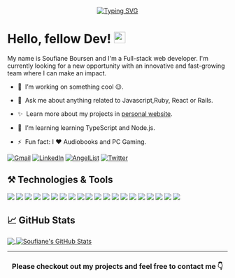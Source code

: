 <a href="https://git.io/typing-svg" style="display: block;" align="center"><img src="https://readme-typing-svg.herokuapp.com?font=Fira+Code&size=24&pause=1000&color=36B37E&center=true&vCenter=true&width=520&lines=Full-Stack+developer;R%26D+Engineer;Machine+learning+enthusiast" alt="Typing SVG" /></a>

# Hello, fellow Dev! <img src="https://raw.githubusercontent.com/MartinHeinz/MartinHeinz/master/wave.gif" width="26px" height="26px" />

My name is Soufiane Boursen and I'm a Full-stack web developer. I'm currently looking for a new opportunity with an innovative and fast-growing team where I can make an impact.

- 🔭 &nbsp;I’m working on something cool :wink:.
  
  
- 💬 &nbsp;Ask me about anything related to Javascript,Ruby, React or Rails.
  
- ✨ &nbsp;Learn more about my projects in  [personal website](https://sboursen.github.io/My-portfolio/).

- 🌱 &nbsp;I’m learning learning TypeScript and Node.js.
  
- ⚡ &nbsp;Fun fact: I :heart: Audiobooks and PC Gaming.

  

[![Gmail](https://img.shields.io/badge/Gmail-D14836?style=for-the-badge&logo=gmail&logoColor=white)](s.boursen@gmail.com)
[![LinkedIn](https://img.shields.io/badge/linkedin-%230077B5.svg?style=for-the-badge&logo=linkedin&logoColor=white)](https://www.linkedin.com/in/sboursen/)
[![AngelList](https://img.shields.io/badge/AngelList-%23D4D4D4.svg?style=for-the-badge&logo=AngelList&logoColor=black)](https://angel.co/u/sboursen)
[![Twitter](https://img.shields.io/badge/Twitter-%231DA1F2.svg?style=for-the-badge&logo=Twitter&logoColor=white)](https://twitter.com/sboursen_dev)


## ⚒️ Technologies & Tools

![](https://img.shields.io/badge/OS-Ubuntu-informational?style=flat&logo=ubuntu&logoColor=white&color=2bbc8a)
![](https://img.shields.io/badge/Editor-VSCode-informational?style=flat&logo=visual-studio-code&logoColor=white&color=2bbc8a)
![](https://img.shields.io/badge/Code-JavaScript-informational?style=flat&logo=javascript&logoColor=white&color=2bbc8a)
![](https://img.shields.io/badge/Code-HTML5-informational?style=flat&logo=html5&logoColor=white&color=2bbc8a)
![](https://img.shields.io/badge/Code-CSS3-informational?style=flat&logo=CSS3&logoColor=white&color=2bbc8a)
![](https://img.shields.io/badge/Code-Tailwind%20CSS-informational?style=flat&logo=tailwind-css&logoColor=white&color=2bbc8a)
![](https://img.shields.io/badge/Code-React-informational?style=flat&logo=React&logoColor=white&color=2bbc8a)
![](https://img.shields.io/badge/Code-Redux-informational?style=flat&logo=Redux&logoColor=white&color=2bbc8a)
![](https://img.shields.io/badge/Tesing-Jest-informational?style=flat&logo=jest&logoColor=white&color=2bbc8a)
![](https://img.shields.io/badge/Code-Ruby-informational?style=flat&logo=Ruby&logoColor=white&color=2bbc8a)
![](https://img.shields.io/badge/Code-Ruby%20on%20Rails-informational?style=flat&logo=ruby-on-rails&logoColor=white&color=2bbc8a)
![](https://img.shields.io/badge/Code-JWT-informational?style=flat&logo=jsonwebtokens&logoColor=white&color=2bbc8a)
![](https://img.shields.io/badge/Tesing-Rspec-informational?style=flat&logo=rspec&logoColor=white&color=2bbc8a)
![](https://img.shields.io/badge/Docs-RSwag-informational?style=flat&logo=swagger&logoColor=white&color=2bbc8a)
![](https://img.shields.io/badge/Code-Python-informational?style=flat&logo=python&logoColor=white&color=2bbc8a)
![](https://img.shields.io/badge/Shell-Bash-informational?style=flat&logo=gnu-bash&logoColor=white&color=2bbc8a)
![](https://img.shields.io/badge/DB-PostgreSQL-informational?style=flat&logo=postgresql&logoColor=white&color=2bbc8a)
![](https://img.shields.io/badge/Tools-Webpack-informational?style=flat&logo=webpack&logoColor=white&color=2bbc8a)
![](https://img.shields.io/badge/Tools-Heroku-informational?style=flat&logo=heroku&logoColor=white&color=2bbc8a)
![](https://img.shields.io/badge/Tools-Git-informational?style=flat&logo=git&logoColor=white&color=2bbc8a)


## &#x1f4c8; GitHub Stats

<a href="https://github.com/Sboursen">
  <img align="center" src="https://github-readme-stats.vercel.app/api/top-langs/?username=Sboursen&hide=html,css,Jupyter%20notebook&title_color=ffffff&text_color=c9cacc&icon_color=2bbc8a&bg_color=1d1f21&langs_count=5" />
</a>
<a href="https://github.com/Sboursen">
  <img align="center" src="https://github-readme-stats.vercel.app/api?username=Sboursen&show_icons=true&line_height=27&count_private=true&title_color=ffffff&text_color=c9cacc&icon_color=2bbc8a&bg_color=1d1f21" alt="Soufiane's GitHub Stats" />
</a>

<br/>
<hr/>
<h4 style="font-size: 16px; font-weight: bold; text-align:center; width:100%;">
Please checkout out my projects and feel free to contact me 👇
</h4>
